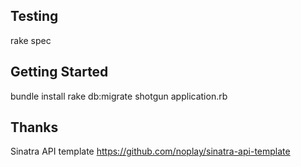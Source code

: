
## Testing

  rake spec

## Getting Started

  bundle install
  rake db:migrate
  shotgun application.rb

## Thanks

Sinatra API template https://github.com/noplay/sinatra-api-template